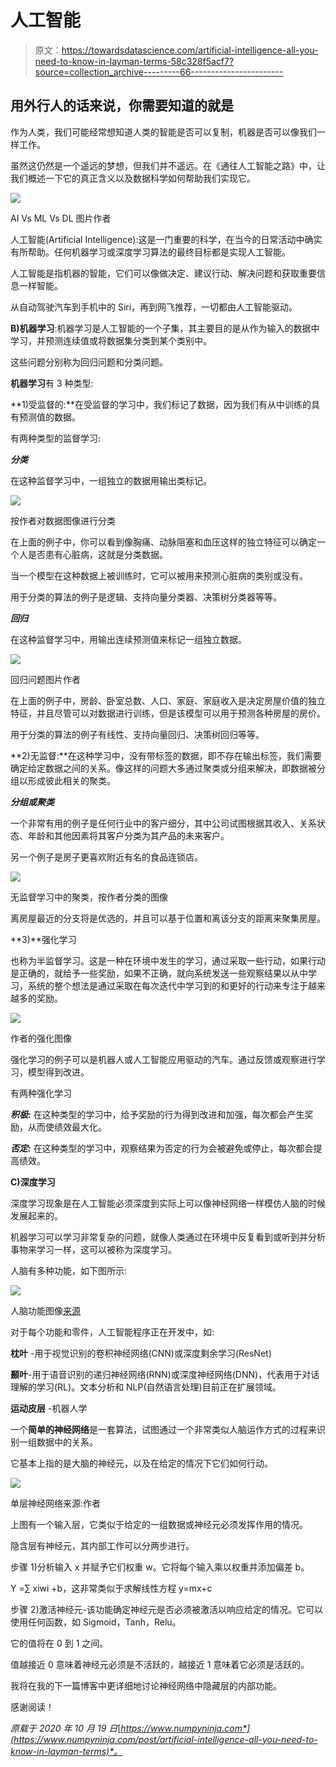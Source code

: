 # 人工智能

> 原文：<https://towardsdatascience.com/artificial-intelligence-all-you-need-to-know-in-layman-terms-58c328f5acf7?source=collection_archive---------66----------------------->

## 用外行人的话来说，你需要知道的就是

作为人类，我们可能经常想知道人类的智能是否可以复制，机器是否可以像我们一样工作。

虽然这仍然是一个遥远的梦想，但我们并不遥远。在《通往人工智能之路》中，让我们概述一下它的真正含义以及数据科学如何帮助我们实现它。

![](img/d2fcf61ca364225e09138c7f534ab0af.png)

AI Vs ML Vs DL 图片作者

人工智能(Artificial Intelligence):这是一门重要的科学，在当今的日常活动中确实有所帮助。任何机器学习或深度学习算法的最终目标都是实现人工智能。

人工智能是指机器的智能，它们可以像做决定、建议行动、解决问题和获取重要信息一样智能。

从自动驾驶汽车到手机中的 Siri，再到网飞推荐，一切都由人工智能驱动。

**B)机器学习**:机器学习是人工智能的一个子集，其主要目的是从作为输入的数据中学习，并预测连续值或将数据集分类到某个类别中。

这些问题分别称为回归问题和分类问题。

**机器学习**有 3 种类型:

**1)受监督的:**在受监督的学习中，我们标记了数据，因为我们有从中训练的具有预测值的数据。

有两种类型的监督学习:

***分类***

在这种监督学习中，一组独立的数据用输出类标记。

![](img/1e2837050289759ce8133c1836849a29.png)

按作者对数据图像进行分类

在上面的例子中，你可以看到像胸痛、动脉阻塞和血压这样的独立特征可以确定一个人是否患有心脏病，这就是分类数据。

当一个模型在这种数据上被训练时，它可以被用来预测心脏病的类别或没有。

用于分类的算法的例子是逻辑、支持向量分类器、决策树分类器等等。

***回归***

在这种监督学习中，用输出连续预测值来标记一组独立数据。

![](img/2dc8f4585671eb4db6b47154cfb4d257.png)

回归问题图片作者

在上面的例子中，房龄、卧室总数、人口、家庭、家庭收入是决定房屋价值的独立特征，并且尽管可以对数据进行训练，但是该模型可以用于预测各种房屋的房价。

用于分类的算法的例子有线性、支持向量回归、决策树回归等等。

**2)无监督:**在这种学习中，没有带标签的数据，即不存在输出标签，我们需要确定给定数据之间的关系。像这样的问题大多通过聚类或分组来解决，即数据被分组以形成彼此相关的聚类。

***分组或聚类***

一个非常有用的例子是任何行业中的客户细分，其中公司试图根据其收入、关系状态、年龄和其他因素将其客户分类为其产品的未来客户。

另一个例子是房子更喜欢附近有名的食品连锁店。

![](img/3bf60c5103f09165e87d85d360df1e62.png)

无监督学习中的聚类，按作者分类的图像

离房屋最近的分支将是优选的，并且可以基于位置和离该分支的距离来聚集房屋。

**3)**强化学习

也称为半监督学习。这是一种在环境中发生的学习，通过采取一些行动，如果行动是正确的，就给予一些奖励，如果不正确，就向系统发送一些观察结果以从中学习，系统的整个想法是通过采取在每次迭代中学习到的和更好的行动来专注于越来越多的奖励。

![](img/2715030be7bc8db5256b9f97fe311ce2.png)

作者的强化图像

强化学习的例子可以是机器人或人工智能应用驱动的汽车。通过反馈或观察进行学习，模型得到改进。

有两种强化学习

***积极:*** 在这种类型的学习中，给予奖励的行为得到改进和加强，每次都会产生奖励，从而使绩效最大化。

***否定:*** 在这种类型的学习中，观察结果为否定的行为会被避免或停止，每次都会提高绩效。

**C)深度学习**

深度学习现象是在人工智能必须深度到实际上可以像神经网络一样模仿人脑的时候发展起来的。

机器学习可以学习非常复杂的问题，就像人类通过在环境中反复看到或听到并分析事物来学习一样，这可以被称为深度学习。

人脑有多种功能，如下图所示:

![](img/0a036df6d407e50047e2bd270dcb33b7.png)

人脑功能图像[来源](https://unsplash.com/photos/IHfOpAzzjHM)

对于每个功能和零件，人工智能程序正在开发中，如:

**枕叶** -用于视觉识别的卷积神经网络(CNN)或深度剩余学习(ResNet)

**颞叶**-用于语音识别的递归神经网络(RNN)或深度神经网络(DNN)，代表用于对话理解的学习(RL)。文本分析和 NLP(自然语言处理)目前正在扩展领域。

**运动皮层** -机器人学

一个**简单的神经网络**是一套算法，试图通过一个非常类似人脑运作方式的过程来识别一组数据中的关系。

它基本上指的是大脑的神经元，以及在给定的情况下它们如何行动。

![](img/0ff716f415f97bdc73ba4db4f9f32674.png)

单层神经网络来源:作者

上图有一个输入层，它类似于给定的一组数据或神经元必须发挥作用的情况。

隐含层有神经元，其内部工作可以分两步进行。

步骤 1)分析输入 x 并赋予它们权重 w。它将每个输入乘以权重并添加偏差 b。

Y =∑ xiwi +b，这非常类似于求解线性方程 y=mx+c

步骤 2)激活神经元-该功能确定神经元是否必须被激活以响应给定的情况。它可以使用任何函数，如 Sigmoid，Tanh，Relu。

它的值将在 0 到 1 之间。

值越接近 0 意味着神经元必须是不活跃的，越接近 1 意味着它必须是活跃的。

我将在我的下一篇博客中更详细地讨论神经网络中隐藏层的内部功能。

感谢阅读！

*原载于 2020 年 10 月 19 日*[*https://www.numpyninja.com*](https://www.numpyninja.com/post/artificial-intelligence-all-you-need-to-know-in-layman-terms)*。*